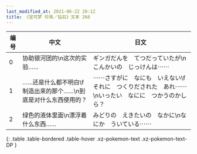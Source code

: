 ```yaml
---
last_modified_at: 2021-06-22 20:12
title: 《宝可梦 珍珠／钻石》文本 268
---
```

| 编号 | 中文 | 日文 |
| ---- | ---- | ---- |
| 0 | 协助银河团的\n这次的实验…… | ギンガだんを　てつだっていたが\nこんかいの　じっけんは⋯⋯ |
| 1 | ……还是什么都不明白\f制造出来的那个……\n到底是对什么东西使用的？ | ⋯⋯さすがに　なにも　いえない\fそれに　つくりだされた　あれ⋯⋯\nいったい　なにに　つかうのかしら？ |
| 2 | 绿色的液体里面\n漂浮着什么东西…… | みどりの　えきたいの　なかに\nなにか　ういている⋯⋯ |
{: .table .table-bordered .table-hover .xz-pokemon-text .xz-pokemon-text-DP }